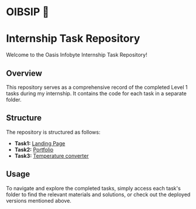 # OIBSIP 🚀

# Internship Task Repository

Welcome to the Oasis Infobyte Internship Task Repository!

## Overview

This repository serves as a comprehensive record of the completed Level 1 tasks during my internship. It contains the code for each task in a separate folder.

## Structure

The repository is structured as follows:

- **Task1:** [Landing Page](https://oibsip-hadia-landing-page.vercel.app/) 
- **Task2:** [Portfolio](https://oibsip-hadia-portfolio.vercel.app/ ) 
- **Task3:** [Temperature converter](https://oibsip-hadia-temperature-converter.vercel.app/ ) 

## Usage

To navigate and explore the completed tasks, simply access each task's folder to find the relevant materials and solutions, or check out the deployed versions mentioned above.

